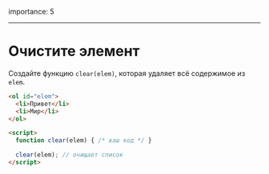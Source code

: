 importance: 5

---

# Очистите элемент

Создайте функцию `clear(elem)`, которая удаляет всё содержимое из `elem`.

```html run height=60
<ol id="elem">
  <li>Привет</li>
  <li>Мир</li>
</ol>

<script>
  function clear(elem) { /* ваш код */ }

  clear(elem); // очищает список
</script>
```
